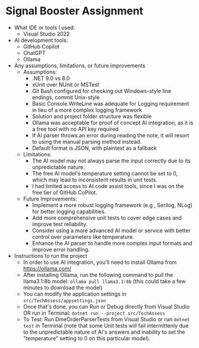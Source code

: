 # Signal Booster Assignment

- What IDE or tools I used: 
    - Visual Studio 2022
- AI development tools:
    - GitHub Copilot
    - ChatGPT
    - Ollama
- Any assumptions, limitations, or future improvements
    - Assumptions:
        - .NET 9.0 vs 8.0
        - xUnit over NUnit or MSTest
        - Git Bash configured for checking out Windows-style line endings, commit Unix-style
        - Basic Console.WriteLine was adequate for Logging requirement in lieu of a more complex logging framework
        - Solution and project folder structure was flexible
        - Ollama was acceptable for proof of concept AI integration, as it is a free tool with no API key required
        - If AI parser throws an error during reading the note, it will resort to using the manual parsing method instead.
        - Default format is JSON, with plaintext as a fallback
    - Limitations:
        - The AI model may not always parse the input correctly due to its unpredictable nature.
        - The free AI model's temperature setting cannot be set to 0, which may lead to inconsistent results in unit tests.
        - I had limited access to AI code assist tools, since I was on the free tier of GitHub CoPilot.
    - Future Improvements:
        - Implement a more robust logging framework (e.g., Serilog, NLog) for better logging capabilities.
        - Add more comprehensive unit tests to cover edge cases and improve test reliability.
        - Consider using a more advanced AI model or service with better control over parameters like temperature.
        - Enhance the AI parser to handle more complex input formats and improve error handling.
- Instructions to run the project
    - In order to use AI integration, you'll need to install Ollama from https://ollama.com/
    - After installing Ollama, run the following command to pull the llama3.1:8b model:
    ```ollama pull llama3.1:8b``` (this could take a few minutes to download the model)
    - You can modify the application settings in `src/TechAssess/appsettings.json`
    - Once that's done, you can Run or Debug directly from Visual Studio OR run in Terminal: 
    ```dotnet run --project src/TechAssess```
    - To Test: Run DmeOrderParserTests from Visual Studio or run ```dotnet test``` in Terminal (note that some Unit tests will fail intermittenly due to the unpredictable nature of AI's answers and inability to set the "temperature" setting to 0 on this particular model).

